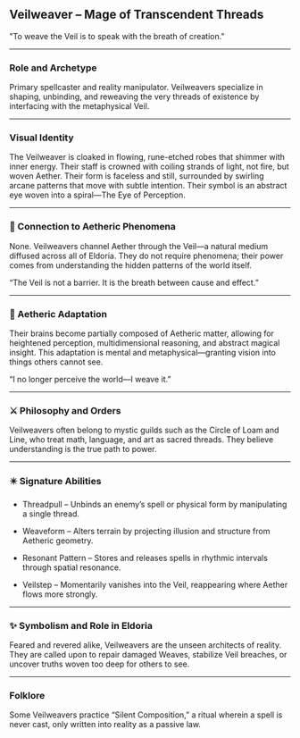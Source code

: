 ## **Veilweaver – Mage of Transcendent Threads**

"To weave the Veil is to speak with the breath of creation."

---

### Role and Archetype

Primary spellcaster and reality manipulator. Veilweavers specialize in shaping, unbinding, and reweaving the very threads of existence by interfacing with the metaphysical Veil.

---

### Visual Identity

The Veilweaver is cloaked in flowing, rune-etched robes that shimmer with inner energy. Their staff is crowned with coiling strands of light, not fire, but woven Aether. Their form is faceless and still, surrounded by swirling arcane patterns that move with subtle intention. Their symbol is an abstract eye woven into a spiral—The Eye of Perception.

---

### 💠 Connection to Aetheric Phenomena

None. Veilweavers channel Aether through the Veil—a natural medium diffused across all of Eldoria. They do not require phenomena; their power comes from understanding the hidden patterns of the world itself.

“The Veil is not a barrier. It is the breath between cause and effect.”

---

### 🦴 Aetheric Adaptation

Their brains become partially composed of Aetheric matter, allowing for heightened perception, multidimensional reasoning, and abstract magical insight. This adaptation is mental and metaphysical—granting vision into things others cannot see.

“I no longer perceive the world—I weave it.”

---

### ⚔️ Philosophy and Orders

Veilweavers often belong to mystic guilds such as the Circle of Loam and Line, who treat math, language, and art as sacred threads. They believe understanding is the true path to power.

---

### ✴️ Signature Abilities

- Threadpull – Unbinds an enemy’s spell or physical form by manipulating a single thread.  
      
    
- Weaveform – Alters terrain by projecting illusion and structure from Aetheric geometry.  
      
    
- Resonant Pattern – Stores and releases spells in rhythmic intervals through spatial resonance.  
      
    
- Veilstep – Momentarily vanishes into the Veil, reappearing where Aether flows more strongly.  
      
    

---

### ✨ Symbolism and Role in Eldoria

Feared and revered alike, Veilweavers are the unseen architects of reality. They are called upon to repair damaged Weaves, stabilize Veil breaches, or uncover truths woven too deep for others to see.

---

### Folklore

Some Veilweavers practice “Silent Composition,” a ritual wherein a spell is never cast, only written into reality as a passive law.